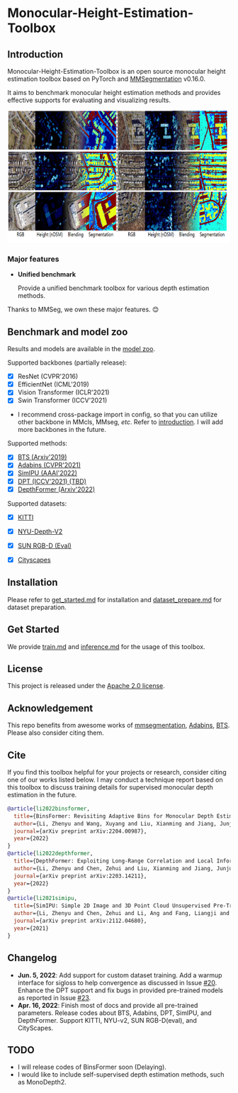 # Monocular-Height-Estimation-Toolbox
## Introduction

Monocular-Height-Estimation-Toolbox is an open source monocular height estimation toolbox based on PyTorch and [MMSegmentation](https://github.com/open-mmlab/mmsegmentation) v0.16.0.

It aims to benchmark monocular height estimation methods and provides effective supports for evaluating and visualizing results.

<div align=center><img width="650" height="300" src="resources/vis.png"/></div>


### Major features
- **Unified benchmark**
  
  Provide a unified benchmark toolbox for various depth estimation methods.

Thanks to MMSeg, we own these major features. :blush:

## Benchmark and model zoo

Results and models are available in the [model zoo](docs/model_zoo.md).

Supported backbones (partially release):
- [x] ResNet (CVPR'2016)
- [x] EfficientNet (ICML'2019)
- [x] Vision Transformer (ICLR'2021)
- [x] Swin Transformer (ICCV'2021)
- I recommend cross-package import in config, so that you can utilize other backbone in MMcls, MMseg, *etc*. Refer to [introduction](https://zhuanlan.zhihu.com/p/436865195). I will add more backbones in the future.

Supported methods:
- [x] [BTS (Arxiv'2019)](configs/bts)
- [x] [Adabins (CVPR'2021)](configs/adabins)
- [x] [SimIPU (AAAI'2022)](configs/simipu)
- [x] [DPT (ICCV'2021) (TBD)](configs/dpt)
- [x] [DepthFormer (Arxiv'2022)](configs/depthformer)

Supported datasets:
- [x] [KITTI](docs/dataset_prepare.md#KITTI)
- [x] [NYU-Depth-V2](docs/dataset_prepare.md#NYU)
- [x] [SUN RGB-D (Eval)](docs/dataset_prepare.md#SUNRGBD)
- [x] [Cityscapes](docs/dataset_prepare.md#Cityscapes)


## Installation

Please refer to [get_started.md](docs/get_started.md#installation) for installation and [dataset_prepare.md](docs/dataset_prepare.md#prepare-datasets) for dataset preparation.

## Get Started

We provide [train.md](docs/train.md) and [inference.md](docs/inference.md) for the usage of this toolbox. 

<!-- In the future, there will be tutorials for [customizing dataset (TODO)](docs/tutorials/customize_datasets.md), [designing data pipeline (TODO)](docs/tutorials/data_pipeline.md), [customizing modules (TODO)](docs/tutorials/customize_models.md), and [customizing runtime (TODO)](docs/tutorials/customize_runtime.md). We also provide [training tricks (TODO)](docs/tutorials/training_tricks.md). -->

## License

This project is released under the [Apache 2.0 license](LICENSE).

## Acknowledgement

This repo benefits from awesome works of [mmsegmentation](https://github.com/open-mmlab/mmsegmentation), [Adabins](https://github.com/shariqfarooq123/AdaBins),
[BTS](https://github.com/cleinc/bts). Please also consider citing them.

## Cite
If you find this toolbox helpful for your projects or research, consider citing one of our works listed below. I may conduct a technique report based on this toolbox to discuss training details for supervised monocular depth estimation in the future.

```bibtex
@article{li2022binsformer,
  title={BinsFormer: Revisiting Adaptive Bins for Monocular Depth Estimation},
  author={Li, Zhenyu and Wang, Xuyang and Liu, Xianming and Jiang, Junjun},
  journal={arXiv preprint arXiv:2204.00987},
  year={2022}
}
@article{li2022depthformer,
  title={DepthFormer: Exploiting Long-Range Correlation and Local Information for Accurate Monocular Depth Estimation},
  author={Li, Zhenyu and Chen, Zehui and Liu, Xianming and Jiang, Junjun},
  journal={arXiv preprint arXiv:2203.14211},
  year={2022}
}
@article{li2021simipu,
  title={SimIPU: Simple 2D Image and 3D Point Cloud Unsupervised Pre-Training for Spatial-Aware Visual Representations},
  author={Li, Zhenyu and Chen, Zehui and Li, Ang and Fang, Liangji and Jiang, Qinhong and Liu, Xianming and Jiang, Junjun and Zhou, Bolei and Zhao, Hang},
  journal={arXiv preprint arXiv:2112.04680},
  year={2021}
}
```

## Changelog
- **Jun. 5, 2022**: Add support for custom dataset training. Add a warmup interface for sigloss to help convergence as discussed in Issue [#20](https://github.com/zhyever/Monocular-Depth-Estimation-Toolbox/issues/20). Enhance the DPT support and fix bugs in provided pre-trained models as reported in Issue [#23](https://github.com/zhyever/Monocular-Depth-Estimation-Toolbox/issues/23). 
- **Apr. 16, 2022**: Finish most of docs and provide all pre-trained parameters. Release codes about BTS, Adabins, DPT, SimIPU, and DepthFormer. Support KITTI, NYU-v2, SUN RGB-D(eval), and CityScapes.

## TODO
- I will release codes of BinsFormer soon (Delaying).
- I would like to include self-supervised depth estimation methods, such as MonoDepth2.
